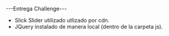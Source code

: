 ---Entrega Challenge---

- Slick Slider utilizado utlizado por cdn.
- JQuery instalado de manera local (dentro de la carpeta js).